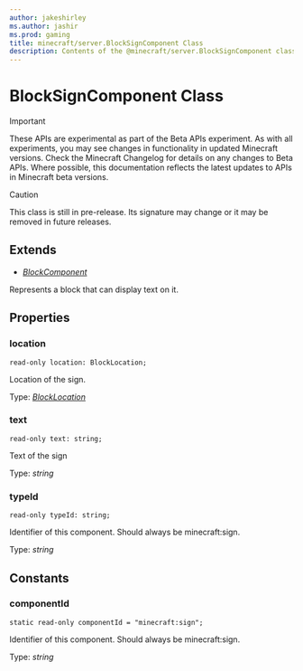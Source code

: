 ```yaml
---
author: jakeshirley
ms.author: jashir
ms.prod: gaming
title: minecraft/server.BlockSignComponent Class
description: Contents of the @minecraft/server.BlockSignComponent class.
---
```

# BlockSignComponent Class
>[!IMPORTANT]
>These APIs are experimental as part of the Beta APIs experiment. As with all experiments, you may see changes in functionality in updated Minecraft versions. Check the Minecraft Changelog for details on any changes to Beta APIs. Where possible, this documentation reflects the latest updates to APIs in Minecraft beta versions.

> [!CAUTION]
> This class is still in pre-release.  Its signature may change or it may be removed in future releases.

## Extends
- [*BlockComponent*](BlockComponent.md)

Represents a block that can display text on it.

## Properties

### **location**
`read-only location: BlockLocation;`

Location of the sign.

Type: [*BlockLocation*](BlockLocation.md)

### **text**
`read-only text: string;`

Text of the sign

Type: *string*

### **typeId**
`read-only typeId: string;`

Identifier of this component. Should always be minecraft:sign.

Type: *string*

## Constants

### **componentId**
`static read-only componentId = "minecraft:sign";`

Identifier of this component. Should always be minecraft:sign.

Type: *string*
